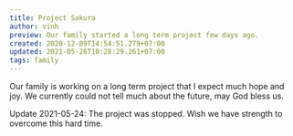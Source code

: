 ```yaml
---
title: Project Sakura
author: vinh
preview: Our family started a long term project few days ago.
created: 2020-12-09T14:54:51.279+07:00
updated: 2021-05-26T10:28:29.261+07:00
tags: family
---
```


Our family is working on a long term project that I expect much hope and joy. We currently could not tell much about the future, may God bless us.

Update 2021-05-24: The project was stopped. Wish we have strength to overcome this hard time.
